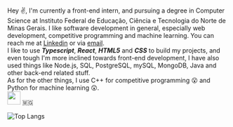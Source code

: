  Hey ✌️, I'm currently a front-end intern, and pursuing a degree in Computer Science at Instituto Federal de Educação, Ciência e Tecnologia do Norte de Minas Gerais.
I like software development in general, especially web development, competitive programming and machine learning.
You can reach me at [Linkedin](https://www.linkedin.com/in/joaogabrielferr) or via [email](mailto:joaogabrielferr@gmail.com).
<br/>
I like to use ***Typescript***, ***React***, ***HTML5*** and ***CSS*** to build my projects, and even tough I'm more inclined towards front-end development, I have also used things like Node.js, SQL, PostgreSQL, mySQL, MongoDB, Java and other back-end related stuff.
<br/>
As for the other things, I use C++ for competitive programming 😮 and Python for machine learning 😲.
<br/>
<img src="https://upload.wikimedia.org/wikipedia/commons/f/f4/Bandeira_de_Minas_Gerais.svg" width = "30" height = "30"> 🇲🇬
<br/>

![Top Langs](https://github-readme-stats.vercel.app/api/top-langs/?username=joaogabrielferr&hide=jupyter%20notebook&show_icons=true&theme=radical&layout=compact)


[1]: https://joaogabrielferr.github.io
[2]: https://www.linkedin.com/in/joaogabrielferr
[3]: mailto:joaogabrielferr@gmail.com
